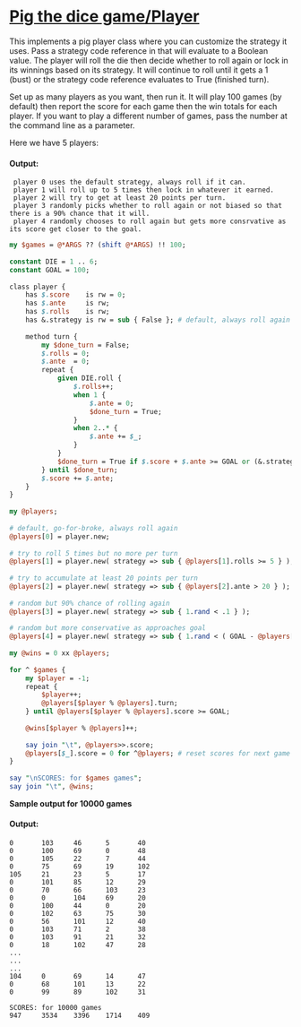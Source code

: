 [1]: http://rosettacode.org/wiki/Pig_the_dice_game/Player

# [Pig the dice game/Player][1]

This implements a pig player class where you can customize the strategy it uses. Pass a strategy code reference in that will evaluate to a Boolean value. The player will roll the die then decide whether to roll again or lock in its winnings based on its strategy. It will continue to roll until it gets a 1 (bust) or the strategy code reference evaluates to True (finished turn).



Set up as many players as you want, then run it. It will play 100 games (by default) then report the score for each game then the win totals for each player. If you want to play a different number of games, pass the number at the command line as a parameter.



Here we have 5 players:


#### Output:
```
 player 0 uses the default strategy, always roll if it can. 
 player 1 will roll up to 5 times then lock in whatever it earned.
 player 2 will try to get at least 20 points per turn.
 player 3 randomly picks whether to roll again or not biased so that there is a 90% chance that it will.
 player 4 randomly chooses to roll again but gets more consrvative as its score get closer to the goal.
```
```perl
my $games = @*ARGS ?? (shift @*ARGS) !! 100;
 
constant DIE = 1 .. 6;
constant GOAL = 100;
 
class player {
    has $.score    is rw = 0;
    has $.ante     is rw;
    has $.rolls    is rw;
    has &.strategy is rw = sub { False }; # default, always roll again
 
    method turn {
        my $done_turn = False;
        $.rolls = 0;
        $.ante  = 0;
        repeat {
            given DIE.roll {
                $.rolls++;
                when 1 {
                    $.ante = 0;
                    $done_turn = True;
                }
                when 2..* {
                    $.ante += $_;
                }
            }
            $done_turn = True if $.score + $.ante >= GOAL or (&.strategy)();
        } until $done_turn;
        $.score += $.ante;
    }
}
 
my @players;
 
# default, go-for-broke, always roll again
@players[0] = player.new;
 
# try to roll 5 times but no more per turn
@players[1] = player.new( strategy => sub { @players[1].rolls >= 5 } );
 
# try to accumulate at least 20 points per turn
@players[2] = player.new( strategy => sub { @players[2].ante > 20 } );
 
# random but 90% chance of rolling again
@players[3] = player.new( strategy => sub { 1.rand < .1 } );
 
# random but more conservative as approaches goal
@players[4] = player.new( strategy => sub { 1.rand < ( GOAL - @players[4].score ) * .6 / GOAL } );
 
my @wins = 0 xx @players;
 
for ^ $games {
    my $player = -1;
    repeat {
        $player++;
        @players[$player % @players].turn;
    } until @players[$player % @players].score >= GOAL;
 
    @wins[$player % @players]++;
 
    say join "\t", @players>>.score;
    @players[$_].score = 0 for ^@players; # reset scores for next game
}
 
say "\nSCORES: for $games games";
say join "\t", @wins;
```


**Sample output for 10000 games**


#### Output:
```
0       103     46      5       40
0       100     69      0       48
0       105     22      7       44
0       75      69      19      102
105     21      23      5       17
0       101     85      12      29
0       70      66      103     23
0       0       104     69      20
0       100     44      0       20
0       102     63      75      30
0       56      101     12      40
0       103     71      2       38
0       103     91      21      32
0       18      102     47      28
...
...
...
104     0       69      14      47
0       68      101     13      22
0       99      89      102     31

SCORES: for 10000 games
947     3534    3396    1714    409
```
